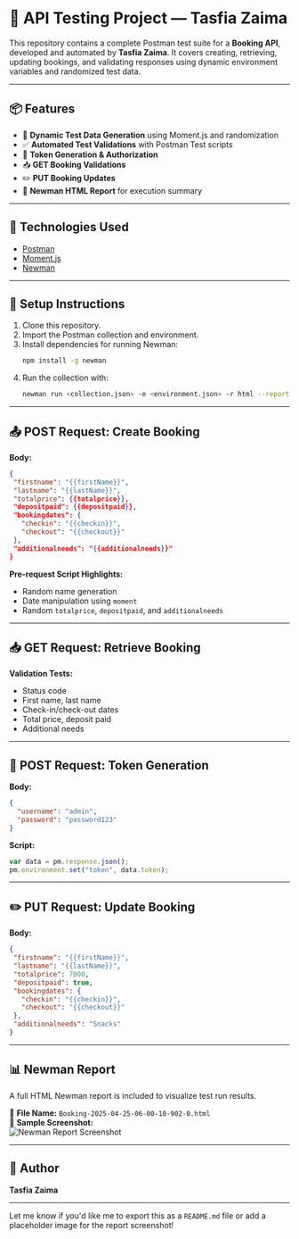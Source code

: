 # 🧪 API Testing Project — Tasfia Zaima

This repository contains a complete Postman test suite for a **Booking API**, developed and automated by **Tasfia Zaima**. It covers creating, retrieving, updating bookings, and validating responses using dynamic environment variables and randomized test data.

---

## 📦 Features

- 🔄 **Dynamic Test Data Generation** using Moment.js and randomization
- ✅ **Automated Test Validations** with Postman Test scripts
- 🔐 **Token Generation & Authorization**
- 📥 **GET Booking Validations**
- ✏️ **PUT Booking Updates**
- 📄 **Newman HTML Report** for execution summary

---

## 🧰 Technologies Used

- [Postman](https://www.postman.com/)
- [Moment.js](https://momentjs.com/)
- [Newman](https://www.npmjs.com/package/newman)

---

## 🔧 Setup Instructions

1. Clone this repository.
2. Import the Postman collection and environment.
3. Install dependencies for running Newman:
   ```bash
   npm install -g newman
   ```
4. Run the collection with:
   ```bash
   newman run <collection.json> -e <environment.json> -r html --reporter-html-export Booking-2025-04-25-06-00-10-902-0.html
   ```

---

## 📤 POST Request: Create Booking

**Body:**
```json
{ 
 "firstname": "{{firstName}}", 
 "lastname": "{{lastName}}", 
 "totalprice": {{totalprice}}, 
 "depositpaid": {{depositpaid}}, 
 "bookingdates": { 
   "checkin": "{{checkin}}", 
   "checkout": "{{checkout}}" 
 }, 
 "additionalneeds": "{{additionalneeds}}" 
}
```

**Pre-request Script Highlights:**
- Random name generation
- Date manipulation using `moment`
- Random `totalprice`, `depositpaid`, and `additionalneeds`

---

## 📥 GET Request: Retrieve Booking

**Validation Tests:**
- Status code
- First name, last name
- Check-in/check-out dates
- Total price, deposit paid
- Additional needs

---

## 🔐 POST Request: Token Generation

**Body:**
```json
{
  "username": "admin",
  "password": "password123"
}
```

**Script:**
```javascript
var data = pm.response.json();
pm.environment.set("token", data.token);
```

---

## ✏️ PUT Request: Update Booking

**Body:**
```json
{
 "firstname": "{{firstName}}",
 "lastname": "{{lastName}}",
 "totalprice": 7000,
 "depositpaid": true,
 "bookingdates": {
   "checkin": "{{checkin}}",
   "checkout": "{{checkout}}"
 },
 "additionalneeds": "Snacks"
}
```

---

## 📊 Newman Report

A full HTML Newman report is included to visualize test run results.

📁 **File Name:** `Booking-2025-04-25-06-00-10-902-0.html`  
📸 **Sample Screenshot:**  
![Newman Report Screenshot](path/to/screenshot.png)

---

## 📝 Author

**Tasfia Zaima**  

---

Let me know if you'd like me to export this as a `README.md` file or add a placeholder image for the report screenshot!
